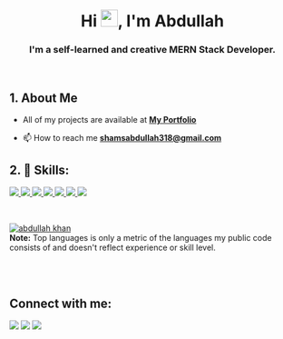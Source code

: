 <h1 align="center">Hi <img src="https://raw.githubusercontent.com/MartinHeinz/MartinHeinz/master/wave.gif" width="30px">, I'm Abdullah</h1>
<h3 align="center">I'm a self-learned and creative MERN Stack Developer.</h3>


<br />

## 1. About Me


-  All of my projects are available at **[My Portfolio](https://abdullahshams-portfolio.vercel.app/)**

- 📫 How to reach me **shamsabdullah318@gmail.com**

## 2. 🚀 Skills:

<p align="left"> 
    <a href="https://www.w3.org/html/" target="_blank"> <img src="https://img.icons8.com/color/48/000000/html-5.png"/> </a> 
    <a href="https://www.w3schools.com/css/" target="_blank"> <img src="https://img.icons8.com/color/48/000000/css3.png"/> </a>
        <a href="https://developer.mozilla.org/en-US/docs/Web/JavaScript" target="_blank"> <img src="https://img.icons8.com/color/48/000000/javascript.png"/> </a> 
        <a href="https://reactjs.org/" target="_blank"> <img src="https://img.icons8.com/color/48/000000/react-native.png"/> </a> 
            <a href="https://redux.js.org" target="_blank"> <img src="https://img.icons8.com/color/48/000000/redux.png"/> </a>
    <a href="https://firebase.google.com/" target="_blank"> <img src="https://img.icons8.com/color/48/000000/firebase.png"/> </a> 
    <a href="https://git-scm.com/" target="_blank"> <img src="https://img.icons8.com/color/48/000000/git.png"/> </a> 
</p>

<br/>



  <a href="https://github.com/AbdullahKhan-101/github-readme-stats"><img alt="abdullah khan" src="https://github-readme-stats.vercel.app/api/top-langs/?username=SubhamRaoniar28&langs_count=8&count_private=true&layout=compact&theme=react&hide_border=true&bg_color=0D1117" /></a>
  <br/>
  <b>Note:</b> Top languages is only a metric of the languages my public code consists of and doesn't reflect experience or skill level.


<br/>

<br/>

## Connect with me:
<p align="left">

<a href = "https://www.linkedin.com/in/abdullah-shams/"><img src="https://img.icons8.com/fluent/48/000000/linkedin.png"/></a>
<a href="https://wa.me/923323876075">
<img src="https://img.icons8.com/color/48/000000/whatsapp--v4.png"/></a>
<a href = "https://www.facebook.com/profile.php?id=100028841142122"><img src="https://img.icons8.com/color/48/000000/facebook-new.png"/></a>

</p>
